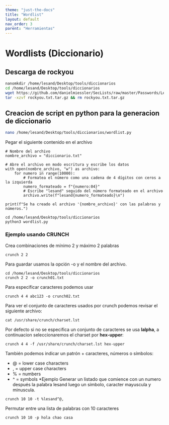 ```yaml
---
theme: "just-the-docs"
title: "Wordlist"
layout: default
nav_order: 3
parent: "Herramientas"
---
```

# **Wordlists (Diccionario)**
## Descarga de rockyou
```bash
nanomkdir /home/lesand/Desktop/tools/diccionarios
cd /home/lesand/Desktop/tools/diccionarios
wget https://github.com/danielmiessler/SecLists/raw/master/Passwords/Leaked-Databases/rockyou.txt.tar.gz
tar -xzvf rockyou.txt.tar.gz && rm rockyou.txt.tar.gz
```
## Creacion de script en python para la generacion de diccionario
```bash
nano /home/lesand/Desktop/tools/diccionarios/wordlist.py
```
Pegar el siguiente contenido en el archivo
```
# Nombre del archivo
nombre_archivo = "diccionario.txt"

# Abre el archivo en modo escritura y escribe los datos
with open(nombre_archivo, "w") as archivo:
    for numero in range(10000):
        # Formatea el número como una cadena de 4 dígitos con ceros a la izquierda
        numero_formateado = f"{numero:04}"
        # Escribe "lesand" seguido del número formateado en el archivo
        archivo.write(f"lesand{numero_formateado}\n")

print(f"Se ha creado el archivo '{nombre_archivo}' con las palabras y números.")
```
```
cd /home/lesand/Desktop/tools/diccionarios
python3 wordlist.py  
```
### Ejemplo usando CRUNCH

Crea combinaciones de mínimo 2 y máximo 2 palabras
```
crunch 2 2 
```

Para guardar usamos la opción -o y el nombre del archivo.
```
cd /home/lesand/Desktop/tools/diccionarios
crunch 2 2 -o crunch01.txt
```

Para especificar caracteres podemos usar
 ```
 crunch 4 4 abc123 -o crunch02.txt
```

Para ver el conjunto de caracteres usados por crunch podemos revisar el siguiente archivo:
```
cat /usr/share/crunch/charset.lst
```

Por defecto si no se especifica un conjunto de caracteres se usa **lalpha**, a continuacion seleccionaremos el charset por **hex-upper**:
```
crunch 4 4 -f /usr/share/crunch/charset.lst hex-upper
```
También podemos indicar un patrón + caracteres, números o símbolos:
* @ = lower case characters
* , = upper case characters
* % = numbers
* ^ = symbols
*Ejemplo Generar un listado que comience con un numero después la palabra lesand luego un símbolo, caracter mayuscula y minuscula.
```
crunch 10 10 -t %lesand^@,
```

Permutar entre una lista de palabras con 10 caracteres
```
crunch 10 10 -p hola chao casa
```
